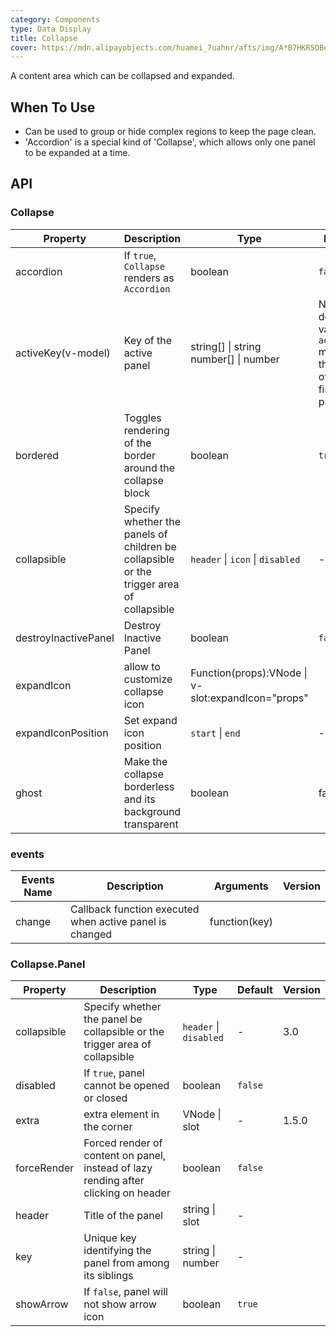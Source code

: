 ```yaml
---
category: Components
type: Data Display
title: Collapse
cover: https://mdn.alipayobjects.com/huamei_7uahnr/afts/img/A*B7HKR5OBe8gAAAAAAAAAAAAADrJ8AQ/original
---
```


A content area which can be collapsed and expanded.

## When To Use

- Can be used to group or hide complex regions to keep the page clean.
- 'Accordion' is a special kind of 'Collapse', which allows only one panel to be expanded at a time.

## API

### Collapse

| Property | Description | Type | Default | Version |
| --- | --- | --- | --- | --- |
| accordion | If `true`, `Collapse` renders as `Accordion` | boolean | `false` |  |
| activeKey(v-model) | Key of the active panel | string\[] \| string <br> number\[] \| number | No default value. In `accordion` mode, it's the key of the first panel. |  |
| bordered | Toggles rendering of the border around the collapse block | boolean | `true` |  |
| collapsible | Specify whether the panels of children be collapsible or the trigger area of collapsible | `header` \| `icon` \| `disabled` | - | 4.0 |
| destroyInactivePanel | Destroy Inactive Panel | boolean | `false` |  |
| expandIcon | allow to customize collapse icon | Function(props):VNode \| v-slot:expandIcon="props" |  |  |
| expandIconPosition | Set expand icon position | `start` \| `end` | - | 4.0 |
| ghost | Make the collapse borderless and its background transparent | boolean | false | 3.0 |

### events

| Events Name | Description                                             | Arguments     | Version |
| ----------- | ------------------------------------------------------- | ------------- | ------- |
| change      | Callback function executed when active panel is changed | function(key) |         |

### Collapse.Panel

| Property | Description | Type | Default | Version |
| --- | --- | --- | --- | --- |
| collapsible | Specify whether the panel be collapsible or the trigger area of collapsible | `header` \| `disabled` | - | 3.0 |
| disabled | If `true`, panel cannot be opened or closed | boolean | `false` |  |
| extra | extra element in the corner | VNode \| slot | - | 1.5.0 |
| forceRender | Forced render of content on panel, instead of lazy rending after clicking on header | boolean | `false` |  |
| header | Title of the panel | string \| slot | - |  |
| key | Unique key identifying the panel from among its siblings | string \| number | - |  |
| showArrow | If `false`, panel will not show arrow icon | boolean | `true` |  |
